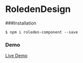 # RoledenDesign

###Installation

`$ npm i roleden-component --save`

### Demo

[Live Demo](http://roleden-design.herokuapp.com/)

